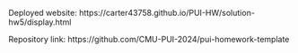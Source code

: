 <p> Deployed website: https://carter43758.github.io/PUI-HW/solution-hw5/display.html </p>
<p> Repository link: https://github.com/CMU-PUI-2024/pui-homework-template </p>

